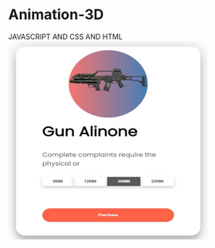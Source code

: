 # Animation-3D
JAVASCRIPT AND CSS AND HTML
<img src="https://github.com/Tejas281/Animation-3D/blob/master/Animation.JPG" width="400" height="400"/>

